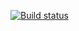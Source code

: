 [![Build status](https://ci.appveyor.com/api/projects/status/cbjx7ay0jj5h954d/branch/main?svg=true)](https://ci.appveyor.com/project/YuriShornikov/sortname/branch/main)
